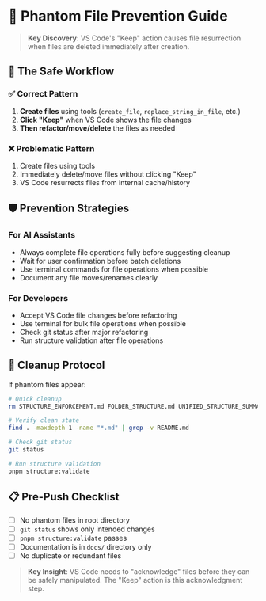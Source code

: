 # 👻 Phantom File Prevention Guide

> **Key Discovery**: VS Code's "Keep" action causes file resurrection when files are deleted immediately after creation.

## 🔄 The Safe Workflow

### **✅ Correct Pattern**
1. **Create files** using tools (`create_file`, `replace_string_in_file`, etc.)
2. **Click "Keep"** when VS Code shows the file changes
3. **Then refactor/move/delete** the files as needed

### **❌ Problematic Pattern** 
1. Create files using tools
2. Immediately delete/move files without clicking "Keep"
3. VS Code resurrects files from internal cache/history

## 🛡️ Prevention Strategies

### **For AI Assistants**
- Always complete file operations fully before suggesting cleanup
- Wait for user confirmation before batch deletions
- Use terminal commands for file operations when possible
- Document any file moves/renames clearly

### **For Developers**
- Accept VS Code file changes before refactoring
- Use terminal for bulk file operations when possible
- Check git status after major refactoring
- Run structure validation after file operations

## 🧹 Cleanup Protocol

If phantom files appear:

```bash
# Quick cleanup
rm STRUCTURE_ENFORCEMENT.md FOLDER_STRUCTURE.md UNIFIED_STRUCTURE_SUMMARY.md

# Verify clean state
find . -maxdepth 1 -name "*.md" | grep -v README.md

# Check git status
git status

# Run structure validation
pnpm structure:validate
```

## 📋 Pre-Push Checklist

- [ ] No phantom files in root directory
- [ ] `git status` shows only intended changes
- [ ] `pnpm structure:validate` passes
- [ ] Documentation is in `docs/` directory only
- [ ] No duplicate or redundant files

> **Key Insight**: VS Code needs to "acknowledge" files before they can be safely manipulated. The "Keep" action is this acknowledgment step.
